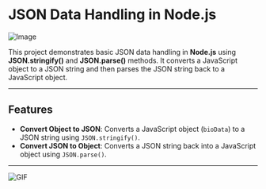 # JSON Data Handling in Node.js
![Image](https://codebeautify.org/blog/images/json-full-form.webp)
  
This project demonstrates basic JSON data handling in **Node.js** using **JSON.stringify()** and **JSON.parse()** methods. It converts a JavaScript object to a JSON string and then parses the JSON string back to a JavaScript object.

---

## Features

- **Convert Object to JSON**: Converts a JavaScript object (`bioData`) to a JSON string using `JSON.stringify()`.
- **Convert JSON to Object**: Converts a JSON string back into a JavaScript object using `JSON.parse()`.

---

![GIF](https://miro.medium.com/v2/resize:fit:1400/1*2HUxKz3zR_cfsLKwFat0qA.gif)
